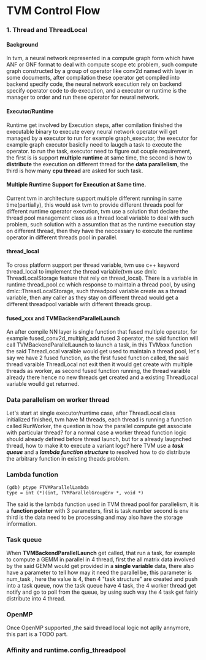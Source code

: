 # TVM Control Flow
### 1. Thread and ThreadLocal
#### Background
In tvm, a neural network represented in a compute graph form which have ANF or GNF format to deal with compute scope etc problem, such compute graph constructed by a group of operator like conv2d named with layer in some documents, after compilation these operator get compiled into backend specify code, the neural network execution rely on backend specify operator code to do execution, and a executor or runtime is the manager to order and run these operator for neural network.

#### Executor/Runtime
Runtime get involved by Execution steps, after comilation finished the executable binary to execute every neural network operator will get managed by a executor to run for example graph_executor, the executor for example graph executor basiclly need to laugch a task to execute the operator. to run the task, executor need to figure out couple requirement, the first is is support **multiple runtime** at same time, the second is how to **distribute** the execution on different thread for the **data parallelism**, the third is how  many **cpu thread** are asked for such task.

#### Multiple Runtime Support for Execution at Same time.
Current tvm in architecture  support multiple different running in same time(partially), this would ask tvm to provide different threads pool for different runtime operator execution, tvm use a solution that declare the thread pool management class as a thread local variable to deal with such problem, such solution with a assumtion that as the runtime execution stay on different thread, then they have the neccessary to execute the runtime operator in different threads pool in parallel.

#### thread_local
To cross platform support per thread variable, tvm use c++ keyword thread_local to implement the thread variable(tvm use dmlc ThreadLocalStorage feature that rely on thread_local). There is a variable in runtime thread_pool.cc  which response to maintain a thread pool, by using dmlc::ThreadLocalStorage, such threadpool variable create as a thread variable, then any caller as they stay on different thread would get a different threadpool variable with different threads group.

#### fused_xxx and TVMBackendParallelLaunch
An after compile NN layer is single function that fused multiple operator, for example fused_conv2d_multiply_add fused 3 operator, the said function will call TVMBackendParallelLaunch to launch a task, in this TVMxxx function the said ThreadLocal varaible would get used to maintain a thread pool, let's say we have 2 fused
function, as the first fused function called, the said thread varaible ThreadLocal not exit then it would get create with multiple threads as worker, as second fused
function running, the thread varaible already there hence no new threads get created and a existing ThreadLocal variable woulld get returned.

### Data parallelism on worker thread
Let's start at single executor/runtime case, after ThreadLocal class initialized finished, tvm have M threads, each thread is running a function called RunWorker, the question is how the parallel compute get associate with particular thread? for a normal case a worker thread function logic should already defined before thread launch, but for a already laugnched thread, how to make it to execute a variant logc? here TVM use a ***task queue*** and a ***lambda function structure*** to resolved how to do distribute the arbitrary function in existing theads problem.

### Lambda function
```
(gdb) ptype FTVMParallelLambda
type = int (*)(int, TVMParallelGroupEnv *, void *)
```
The said is the lambda function used in TVM thread pool for parallelism, it is a **function pointer** with 3 parameters, first is task number second is env third is the
data need to be processing and may also have the storage information.

### Task queue
When **TVMBackendParallelLaunch** get called, that run a task, for example to compute a GEMM in parallel in 4 thread, first the all matrix data involved by the said
GEMM would get provided in a **single variable** data, there also have a parameter to tell how may it need the parallel be, this parameter is num_task , here the value is 4, then 4 "task structure" are created and push into a task queue, now the task queue have 4 task, the 4 worker thread get notify and go to poll from the queue, by using such way the 4 task get fairly distribute into 4 thread.

### OpenMP
Once OpenMP supported ,the said thread local logic not aplly annymore, this part is a TODO part.

### Affinity and runtime.config_threadpool


